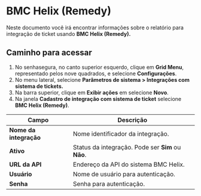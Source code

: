 # BMC Helix (Remedy)

Neste documento você irá encontrar informações sobre o relatório para integração de ticket usando **BMC Helix (Remedy).**

## Caminho para acessar

1. No senhasegura, no canto superior esquerdo, clique em **Grid Menu**, representado pelos nove quadrados, e selecione **Configurações**.  
2. No menu lateral, selecione **Parâmetros de sistema \> Integrações com sistema de tickets.**  
3. Na barra superior, clique em **Exibir ações** em selecione **Novo**.  
4. Na janela **Cadastro de integração com sistema de ticket** selecione **BMC Helix (Remedy)**.

| Campo | Descrição |
| ----- | ----- |
| **Nome da integração** | Nome identificador da integração. |
| **Ativo** | Status da integração. Pode ser **Sim** ou **Não**. |
| **URL da API** | Endereço da API do sistema BMC Helix. |
| **Usuário** | Nome de usuário para autenticação. |
| **Senha** | Senha para autenticação. |